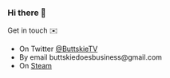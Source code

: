 ### Hi there 👋

<!--
**TheButtskie/TheButtskie** is a ✨ _special_ ✨ repository because its `README.md` (this file) appears on your GitHub profile.

Here are some ideas to get you started:

- 🔭 I’m currently working on ...
- 🌱 I’m currently learning ...
- 👯 I’m looking to collaborate on ...
- 🤔 I’m looking for help with ...
- 💬 Ask me about ...
- 📫 How to reach me: ...
- 😄 Pronouns: ...
- ⚡ Fun fact: ...
-->

Get in touch ✉️
<ul>
    <li>On Twitter <a href="https://twitter.com/buttskietv">@ButtskieTV</a></li>
    <li>By email buttskiedoesbusiness@gmail.com </li>
    <li>On <a href="https://steamcommunity.com/id/Buttskie">Steam</a> </li>
</ul>
